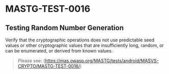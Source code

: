 #  MASTG-TEST-0016

## Testing Random Number Generation

Verify that the cryptographic operations does not use predictable seed values or other cryptographic values that are insufficiently long, random, or can be enumerated, or derived from known values.

> Please see: (https://mas.owasp.org/MASTG/tests/android/MASVS-CRYPTO/MASTG-TEST-0016/)